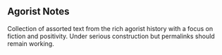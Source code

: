 ## Agorist Notes

Collection of assorted text from the rich agorist history with a focus on fiction and positivity. Under serious construction but permalinks should remain working.
